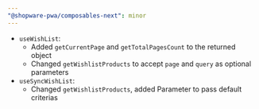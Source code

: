 ```yaml
---
"@shopware-pwa/composables-next": minor
---
```


- `useWishList`:
  - Added `getCurrentPage` and `getTotalPagesCount` to the returned object
  - Changed `getWishlistProducts` to accept `page` and `query` as optional parameters
- `useSyncWishList`:
  - Changed `getWishlistProducts`, added Parameter to pass default criterias
